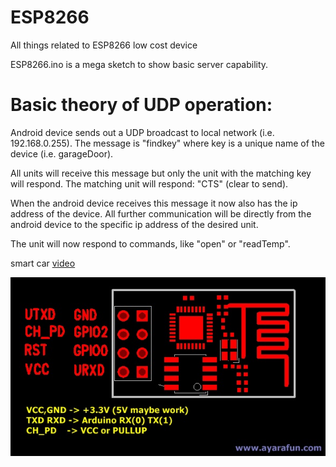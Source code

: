 ESP8266
=======

All things related to ESP8266 low cost device

ESP8266.ino is a mega sketch to show basic server capability.

Basic theory of UDP operation:
==============================
   Android device sends out a UDP broadcast to local network (i.e. 192.168.0.255).  The message is "findkey" where key is a unique name of the device (i.e. garageDoor).
   
   All units will receive this message but only the unit with the matching key will respond.  The matching unit will respond: "CTS" (clear to send).
   
   When the android device receives this message it now also has the ip address of the device.  All further communication will  be directly from the android device to the specific ip address of the desired unit.

   The unit will now respond to commands, like "open" or "readTemp".

 
smart car <a href="https://www.youtube.com/watch?v=Go8Tyr9nKlo&feature=youtu.be">video</a>
 
 
<img src="ESP8266.jpg">